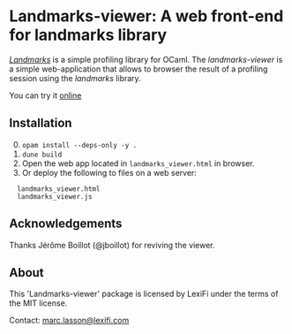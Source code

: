 Landmarks-viewer: A web front-end for landmarks library
=======================================================

[*Landmarks*](https://github.com/LexiFi/landmarks) is a simple profiling
library for OCaml. The *landmarks-viewer* is a simple web-application that
allows to browser the result of a profiling session using the *landmarks*
library.

You can try it [online](https://jogiet.github.io/landmarks-viewer)

Installation
------------

0. `opam install --deps-only -y .`
1. `dune build`
2. Open the web app located in `landmarks_viewer.html` in browser.
2. Or deploy the following to files on a web server:
```
  landmarks_viewer.html
  landmarks_viewer.js
```

Acknowledgements
----------------

Thanks Jérôme Boillot (@jboillot) for reviving the viewer.

About
-----

This 'Landmarks-viewer' package is licensed by LexiFi under the terms
of the MIT license.

Contact: marc.lasson@lexifi.com
